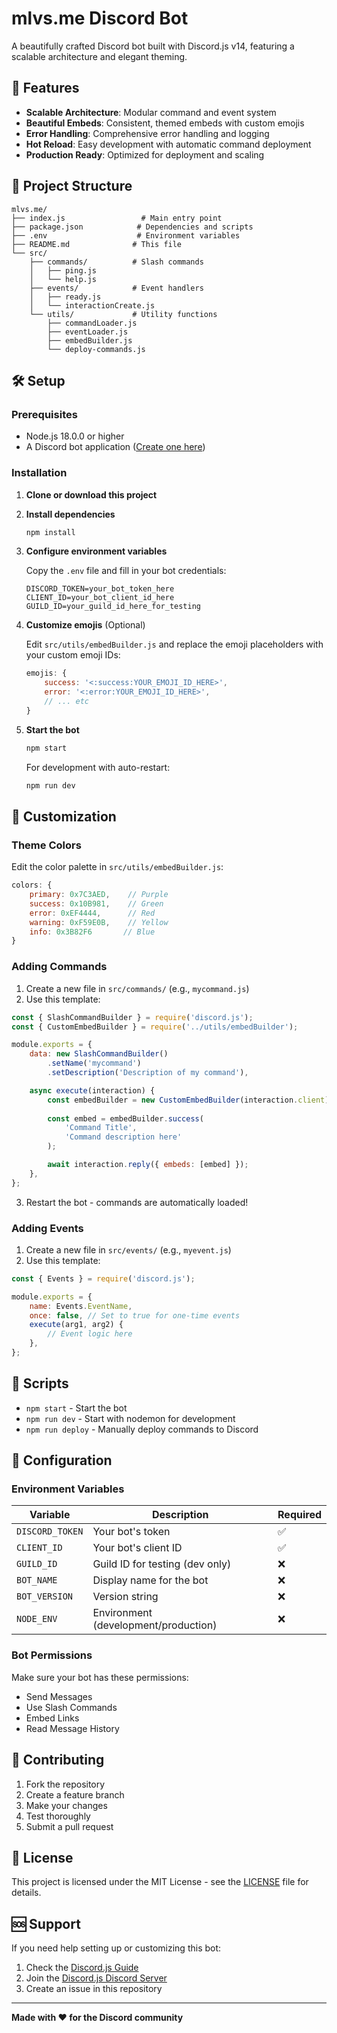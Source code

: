 # mlvs.me Discord Bot

A beautifully crafted Discord bot built with Discord.js v14, featuring a scalable architecture and elegant theming.

## 🚀 Features

- **Scalable Architecture**: Modular command and event system
- **Beautiful Embeds**: Consistent, themed embeds with custom emojis
- **Error Handling**: Comprehensive error handling and logging
- **Hot Reload**: Easy development with automatic command deployment
- **Production Ready**: Optimized for deployment and scaling

## 📁 Project Structure

```
mlvs.me/
├── index.js                 # Main entry point
├── package.json            # Dependencies and scripts
├── .env                    # Environment variables
├── README.md              # This file
└── src/
    ├── commands/          # Slash commands
    │   ├── ping.js
    │   └── help.js
    ├── events/            # Event handlers
    │   ├── ready.js
    │   └── interactionCreate.js
    └── utils/             # Utility functions
        ├── commandLoader.js
        ├── eventLoader.js
        ├── embedBuilder.js
        └── deploy-commands.js
```

## 🛠️ Setup

### Prerequisites
- Node.js 18.0.0 or higher
- A Discord bot application ([Create one here](https://discord.com/developers/applications))

### Installation

1. **Clone or download this project**

2. **Install dependencies**
   ```bash
   npm install
   ```

3. **Configure environment variables**
   
   Copy the `.env` file and fill in your bot credentials:
   ```env
   DISCORD_TOKEN=your_bot_token_here
   CLIENT_ID=your_bot_client_id_here
   GUILD_ID=your_guild_id_here_for_testing
   ```

4. **Customize emojis** (Optional)
   
   Edit `src/utils/embedBuilder.js` and replace the emoji placeholders with your custom emoji IDs:
   ```javascript
   emojis: {
       success: '<:success:YOUR_EMOJI_ID_HERE>',
       error: '<:error:YOUR_EMOJI_ID_HERE>',
       // ... etc
   }
   ```

5. **Start the bot**
   ```bash
   npm start
   ```

   For development with auto-restart:
   ```bash
   npm run dev
   ```

## 🎨 Customization

### Theme Colors

Edit the color palette in `src/utils/embedBuilder.js`:

```javascript
colors: {
    primary: 0x7C3AED,    // Purple
    success: 0x10B981,    // Green
    error: 0xEF4444,      // Red
    warning: 0xF59E0B,    // Yellow
    info: 0x3B82F6       // Blue
}
```

### Adding Commands

1. Create a new file in `src/commands/` (e.g., `mycommand.js`)
2. Use this template:

```javascript
const { SlashCommandBuilder } = require('discord.js');
const { CustomEmbedBuilder } = require('../utils/embedBuilder');

module.exports = {
    data: new SlashCommandBuilder()
        .setName('mycommand')
        .setDescription('Description of my command'),

    async execute(interaction) {
        const embedBuilder = new CustomEmbedBuilder(interaction.client);
        
        const embed = embedBuilder.success(
            'Command Title',
            'Command description here'
        );

        await interaction.reply({ embeds: [embed] });
    },
};
```

3. Restart the bot - commands are automatically loaded!

### Adding Events

1. Create a new file in `src/events/` (e.g., `myevent.js`)
2. Use this template:

```javascript
const { Events } = require('discord.js');

module.exports = {
    name: Events.EventName,
    once: false, // Set to true for one-time events
    execute(arg1, arg2) {
        // Event logic here
    },
};
```

## 📜 Scripts

- `npm start` - Start the bot
- `npm run dev` - Start with nodemon for development
- `npm run deploy` - Manually deploy commands to Discord

## 🔧 Configuration

### Environment Variables

| Variable | Description | Required |
|----------|-------------|----------|
| `DISCORD_TOKEN` | Your bot's token | ✅ |
| `CLIENT_ID` | Your bot's client ID | ✅ |
| `GUILD_ID` | Guild ID for testing (dev only) | ❌ |
| `BOT_NAME` | Display name for the bot | ❌ |
| `BOT_VERSION` | Version string | ❌ |
| `NODE_ENV` | Environment (development/production) | ❌ |

### Bot Permissions

Make sure your bot has these permissions:
- Send Messages
- Use Slash Commands
- Embed Links
- Read Message History

## 🤝 Contributing

1. Fork the repository
2. Create a feature branch
3. Make your changes
4. Test thoroughly
5. Submit a pull request

## 📄 License

This project is licensed under the MIT License - see the [LICENSE](LICENSE) file for details.

## 🆘 Support

If you need help setting up or customizing this bot:

1. Check the [Discord.js Guide](https://discordjs.guide/)
2. Join the [Discord.js Discord Server](https://discord.gg/djs)
3. Create an issue in this repository

---

**Made with ❤️ for the Discord community**